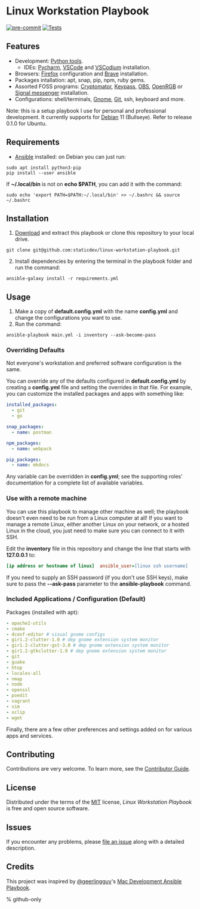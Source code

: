 # Linux Workstation Playbook

[![pre-commit](https://img.shields.io/badge/pre--commit-enabled-brightgreen?logo=pre-commit&logoColor=white)][pre-commit]
[![Tests](https://github.com/staticdev/linux-workstation-playbook/workflows/Tests/badge.svg)][tests]

[pre-commit]: https://github.com/pre-commit/pre-commit
[tests]: https://github.com/staticdev/linux-workstation-playbook/actions?workflow=Tests

## Features

- Development: [Python tools].
  - IDEs: [Pycharm], [VSCode] and [VSCodium] installation.
- Browsers: [Firefox] configuration and [Brave] installation.
- Packages intallation: apt, snap, pip, npm, ruby gems.
- Assorted FOSS programs: [Cryptomator], [Keypass], [OBS], [OpenRGB] or [Signal messenger] installation.
- Configurations: shell/terminals, [Gnome], [Git], ssh, keyboard and more.

Note: this is a setup playbook I use for personal and professional development. It currently supports for [Debian] 11 (Bullseye). Refer to release 0.1.0 for Ubuntu.

## Requirements

- [Ansible] installed: on Debian you can just run:

```console
sudo apt install python3-pip
pip install --user ansible
```

If **~/.local/bin** is not on **echo \$PATH**, you can add it with the command:

```console
sudo echo 'export PATH=$PATH:~/.local/bin' >> ~/.bashrc && source ~/.bashrc
```

## Installation

1. [Download] and extract this playbook or clone this repository to your local drive.

```console
git clone git@github.com:staticdev/linux-workstation-playbook.git
```

2. Install dependencies by entering the terminal in the playbook folder and run the command:

```console
ansible-galaxy install -r requirements.yml
```

## Usage

1. Make a copy of **default.config.yml** with the name **config.yml** and change the configurations you want to use.
2. Run the command:

```console
ansible-playbook main.yml -i inventory --ask-become-pass
```

### Overriding Defaults

Not everyone's workstation and preferred software configuration is the same.

You can override any of the defaults configured in **default.config.yml** by creating a **config.yml** file and setting the overrides in that file. For example, you can customize the installed packages and apps with something like:

```yaml
installed_packages:
  - git
  - go

snap_packages:
  - name: postman

npm_packages:
  - name: webpack

pip_packages:
  - name: mkdocs
```

Any variable can be overridden in **config.yml**; see the supporting roles' documentation for a complete list of available variables.

### Use with a remote machine

You can use this playbook to manage other machine as well; the playbook doesn't even need to be run from a Linux computer at all! If you want to manage a remote Linux, either another Linux on your network, or a hosted Linux in the cloud, you just need to make sure you can connect to it with SSH.

Edit the **inventory** file in this repository and change the line that starts with **127.0.0.1** to:

```ini
[ip address or hostname of linux]  ansible_user=[linux ssh username]
```

If you need to supply an SSH password (if you don't use SSH keys), make sure to pass the **--ask-pass** parameter to the **ansible-playbook** command.

### Included Applications / Configuration (Default)

Packages (installed with apt):

```yaml
- apache2-utils
- cmake
- dconf-editor # visual gnome configs
- gir1.2-clutter-1.0 # dep gnome extension system monitor
- gir1.2-clutter-gst-3.0 # dep gnome extension system monitor
- gir1.2-gtkclutter-1.0 # dep gnome extension system monitor
- git
- guake
- htop
- locales-all
- nmap
- node
- openssl
- poedit
- vagrant
- vim
- xclip
- wget
```

Finally, there are a few other preferences and settings added on for various apps and services.

## Contributing

Contributions are very welcome.
To learn more, see the [Contributor Guide].

## License

Distributed under the terms of the [MIT] license,
_Linux Workstation Playbook_ is free and open source software.

## Issues

If you encounter any problems,
please [file an issue] along with a detailed description.

## Credits

This project was inspired by [@geerlingguy]'s [Mac Development Ansible Playbook].

% github-only

[@geerlingguy]: https://github.com/geerlingguy
[ansible]: https://docs.ansible.com/ansible/latest/installation_guide/intro_installation.html
[brave]: https://brave.com/
[contributor guide]: CONTRIBUTING.md
[cryptomator]: https://cryptomator.org/
[debian]: https://www.debian.org/
[download]: https://github.com/staticdev/linux-workstation-playbook/archive/refs/heads/main.zip
[file an issue]: https://github.com/staticdev/linux-workstation-playbook/issues
[firefox]: https://www.mozilla.org/firefox/
[git]: https://git-scm.com/
[gnome]: https://www.gnome.org/
[keypass]: https://keepass.info/
[mac development ansible playbook]: https://github.com/geerlingguy/mac-dev-playbook
[mit]: https://opensource.org/licenses/MIT
[obs]: https://obsproject.com/
[openrgb]: https://gitlab.com/CalcProgrammer1/OpenRGB
[pycharm]: https://www.jetbrains.com/pycharm/
[python tools]: https://github.com/staticdev/ansible-role-python-developer
[signal messenger]: https://signal.org
[vscode]: https://code.visualstudio.com/
[vscodium]: https://vscodium.com/
